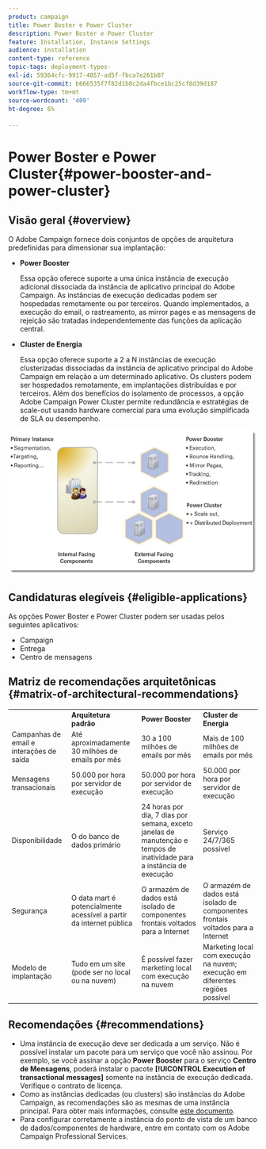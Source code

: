 ```yaml
---
product: campaign
title: Power Boster e Power Cluster
description: Power Boster e Power Cluster
feature: Installation, Instance Settings
audience: installation
content-type: reference
topic-tags: deployment-types-
exl-id: 59364cfc-9917-4057-ad5f-fbca7e261b07
source-git-commit: b666535f7f82d1b8c2da4fbce1bc25cf8d39d187
workflow-type: tm+mt
source-wordcount: '409'
ht-degree: 6%

---
```


# Power Boster e Power Cluster{#power-booster-and-power-cluster}



## Visão geral {#overview}

O Adobe Campaign fornece dois conjuntos de opções de arquitetura predefinidas para dimensionar sua implantação:

* **Power Booster**

  Essa opção oferece suporte a uma única instância de execução adicional dissociada da instância de aplicativo principal do Adobe Campaign. As instâncias de execução dedicadas podem ser hospedadas remotamente ou por terceiros. Quando implementados, a execução do email, o rastreamento, as mirror pages e as mensagens de rejeição são tratadas independentemente das funções da aplicação central.

* **Cluster de Energia**

  Essa opção oferece suporte a 2 a N instâncias de execução clusterizadas dissociadas da instância de aplicativo principal do Adobe Campaign em relação a um determinado aplicativo. Os clusters podem ser hospedados remotamente, em implantações distribuídas e por terceiros. Além dos benefícios do isolamento de processos, a opção Adobe Campaign Power Cluster permite redundância e estratégias de scale-out usando hardware comercial para uma evolução simplificada de SLA ou desempenho.

![](assets/architectural_options_diagram.png)

## Candidaturas elegíveis {#eligible-applications}

As opções Power Boster e Power Cluster podem ser usadas pelos seguintes aplicativos:

* Campaign
* Entrega
* Centro de mensagens

## Matriz de recomendações arquitetônicas {#matrix-of-architectural-recommendations}

<table> 
 <tbody> 
  <tr> 
   <td> </td> 
   <td> <strong>Arquitetura padrão</strong><br /> </td> 
   <td> <strong>Power Booster</strong><br /> </td> 
   <td> <strong>Cluster de Energia</strong><br /> </td> 
  </tr> 
  <tr> 
   <td> Campanhas de email e interações de saída<br /> </td> 
   <td> Até aproximadamente 30 milhões de emails por mês<br /> </td> 
   <td> 30 a 100 milhões de emails por mês<br /> </td> 
   <td> Mais de 100 milhões de emails por mês<br /> </td> 
  </tr> 
  <tr> 
   <td> Mensagens transacionais<br /> </td> 
   <td> 50.000 por hora por servidor de execução<br /> </td> 
   <td> 50.000 por hora por servidor de execução<br /> </td> 
   <td> 50.000 por hora por servidor de execução<br /> </td> 
  </tr> 
  <tr> 
   <td> Disponibilidade<br /> </td> 
   <td> O do banco de dados primário<br /> </td> 
   <td> 24 horas por dia, 7 dias por semana, exceto janelas de manutenção e tempos de inatividade para a instância de execução<br /> </td> 
   <td> Serviço 24/7/365 possível<br /> </td> 
  </tr> 
  <tr> 
   <td> Segurança<br /> </td> 
   <td> O data mart é potencialmente acessível a partir da internet pública<br /> </td> 
   <td> O armazém de dados está isolado de componentes frontais voltados para a Internet<br /> </td> 
   <td> O armazém de dados está isolado de componentes frontais voltados para a Internet<br /> </td> 
  </tr> 
  <tr> 
   <td> Modelo de implantação<br /> </td> 
   <td> Tudo em um site (pode ser no local ou na nuvem)<br /> </td> 
   <td> É possível fazer marketing local com execução na nuvem<br /> </td> 
   <td> Marketing local com execução na nuvem; execução em diferentes regiões possível<br /> </td> 
  </tr> 
 </tbody> 
</table>

## Recomendações {#recommendations}

* Uma instância de execução deve ser dedicada a um serviço. Não é possível instalar um pacote para um serviço que você não assinou. Por exemplo, se você assinar a opção **Power Booster** para o serviço **Centro de Mensagens**, poderá instalar o pacote **[!UICONTROL Execution of transactional messages]** somente na instância de execução dedicada. Verifique o contrato de licença.
* Como as instâncias dedicadas (ou clusters) são instâncias do Adobe Campaign, as recomendações são as mesmas de uma instância principal. Para obter mais informações, consulte [este documento](../../production/using/foreword.md).
* Para configurar corretamente a instância do ponto de vista de um banco de dados/componentes de hardware, entre em contato com os Adobe Campaign Professional Services.
